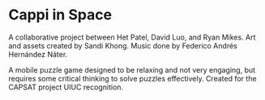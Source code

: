# Cappi in Space

A collaborative project between Het Patel, David Luo, and Ryan Mikes.
Art and assets created by Sandi Khong. Music done by Federico Andrés Hernández Náter.

A mobile puzzle game designed to be relaxing and not very engaging, but requires some critical thinking to solve puzzles effectively. Created for the CAPSAT project UIUC recognition.
